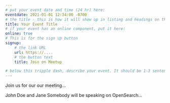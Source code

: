 ```yaml
---
# put your event date and time (24 hr) here:
eventdate: 2021-01-01 12:34:00 -0700
# the title - this is how it will show up in listing and headings on the site:
title: Your Event Title
# if your event has an online component, put it here:
online: true
# This is for the sign up button
signup:
    # the link URL
    url: https://....
    # the button text
    title: Join on Meetup

# below this tripple dash, describe your event. It should be 1-3 sentences
---
```


Join us for our our meeting...

John Doe and Jane Somebody will be speaking on OpenSearch...
